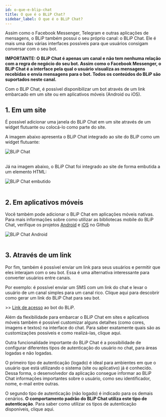 ```yaml
---
id: o-que-e-blip-chat
title: O que é o BLiP Chat?
sidebar_label: O que é o BLiP Chat?
---
```


Assim como o Facebook Messenger, Telegram e outras aplicações de mensagens, o BLiP também possui o seu próprio canal: o BLiP Chat. Ele é mais uma das várias interfaces possíveis para que usuários consigam conversar com o seu bot.

**IMPORTANTE: O BLiP Chat é apenas um canal e não tem nenhuma relação com a regra de negócio do seu bot. Assim como o Facebook Messenger, o BLiP Chat é a interface pela qual o usuário visualiza as mensagens recebidas e envia mensagens para o bot. Todos os conteúdos do BLiP são suportados neste canal.**

Com o BLiP Chat, é possível disponibilizar um bot através de um link embarcado em um site ou em aplicativos móveis (Android ou iOS).

## 1. Em um site

É possível adicionar uma janela do BLiP Chat em um site através de um widget flutuante ou colocá-lo como parte do site.

A imagem abaixo apresenta o BLiP Chat integrado ao site do BLiP como um widget flutuante:

![BLiP Chat](/img/channels/blip-chat/chat-o-que-e-blip-chat-1.png)

<br>Já na imagem abaixo, o BLiP Chat foi integrado ao site de forma embutida a um elemento HTML:

![BLiP Chat embutido](/img/channels/blip-chat/chat-o-que-e-blip-chat-2.png)<br><br>

## 2. Em aplicativos móveis

Você também pode adicionar o BLiP Chat em aplicações móveis nativas. Para mais informações sobre como utilizar as bibliotecas mobile do BLiP Chat, verifique os projetos [Android](https://github.com/takenet/blip-chat-android) e [iOS](https://github.com/takenet/blip-chat-ios) no Github

![BLiP Chat Android](/img/channels/blip-chat/chat-o-que-e-blip-chat-3.png) <br><br>

## 3. Através de um link

Por fim, também é possível enviar um link para seus usuários e permitir que eles interajam com o seu bot. Essa é uma alternativa interessante para converter usuários entre canais.

Por exemplo: é possível enviar um SMS com um link do chat e levar o usuário de um canal simples para um canal rico. Clique aqui para descobrir como gerar um link do BLiP Chat para seu bot.

\>>  [Link de acesso](https://chat.blip.ai/?appKey=YmxpcGFqdWRhMjBtYXN0ZXI6M0UwRTUzNDItMURBNS00MjQ3LTlDMEUtQTkyNTREQzIwMzUw) ao bot do BLiP.

Além da flexibilidade para embarcar o BLiP Chat em sites e aplicativos móveis também é possível customizar alguns detalhes (como cores, imagens e textos) na interface do chat. Para saber exatamente quais são as customizações possíveis e como realizá-las, clique aqui.

Outra funcionalidade importante do BLiP Chat é a possibilidade de configurar diferentes tipos de autenticação do usuário no chat, para áreas logadas e não logadas.

O primeiro tipo de autenticação (logado) é ideal para ambientes em que o usuário que está utilizando o sistema (site ou aplicativo) já é conhecido. Dessa forma, o desenvolvedor da aplicação consegue informar ao BLiP Chat informações importantes sobre o usuário, como seu identificador, nome, e-mail entre outras.

O segundo tipo de autenticação (não logado) é indicado para os demais cenários. **O comportamento padrão do BLiP Chat utiliza este tipo de autenticação**. Para saber como utilizar os tipos de autenticação disponíveis, clique aqui.


<!-- Rating frame -->
<script type="text/javascript" src="/scripts/rating.js"></script>